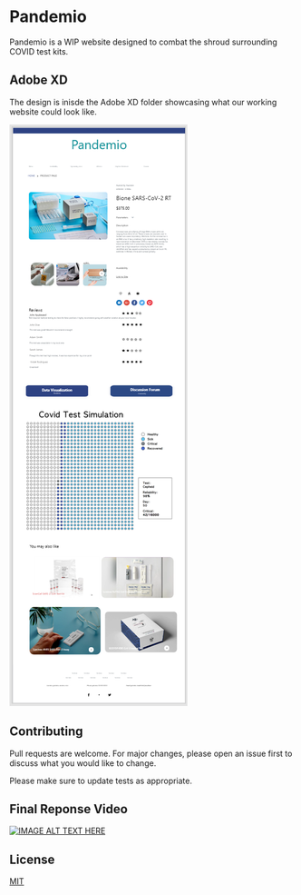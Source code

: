 # Pandemio

Pandemio is a WIP website designed to combat the shroud surrounding COVID test kits.

## Adobe XD

The design is inisde the Adobe XD folder showcasing what our working website could look like.

![](Adobe%20XD/XD%20Image.PNG)

## Contributing
Pull requests are welcome. For major changes, please open an issue first to discuss what you would like to change.

Please make sure to update tests as appropriate.

## Final Reponse Video

[![IMAGE ALT TEXT HERE](http://img.youtube.com/vi/8KMy1Fz7xYs/0.jpg)](http://www.youtube.com/watch?v=8KMy1Fz7xYs)

## License
[MIT](https://choosealicense.com/licenses/mit/)
